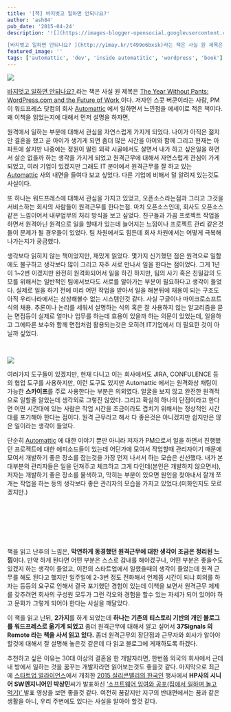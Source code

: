 ```yaml
---
title: '[책] 바지벗고 일하면 안되나요?'
author: 'ash84'
pub_date: '2015-04-24'
description: '![](https://images-blogger-opensocial.googleusercontent.com/gadgets/proxy?url=http%3A%2F%2F4.bp.blogspot.com%2F-XW_VcWfcbi4%2FVDS9yIQpO2I%2FAAAAAAAABVM%2FLKCxfTy4Aos%2Fs1600%2Fbook_02.png&container=blogger&gadget=a&rewriteMime=image%2F*)

[바지벗고 일하면 안되나요? ](http://yimay.kr/t499o6bxsk)라는 책은 사실 원 제목은'
featured_image: ''
tags: ['automattic', 'dev', 'inside automatitic', 'wordpress', 'book']
---
```



![](https://images-blogger-opensocial.googleusercontent.com/gadgets/proxy?url=http%3A%2F%2F4.bp.blogspot.com%2F-XW_VcWfcbi4%2FVDS9yIQpO2I%2FAAAAAAAABVM%2FLKCxfTy4Aos%2Fs1600%2Fbook_02.png&container=blogger&gadget=a&rewriteMime=image%2F*)

[바지벗고 일하면 안되나요? ](http://yimay.kr/t499o6bxsk)라는 책은 사실 원 제목은 [The Year Without Pants: WordPress.com and the Future of Work ](http://yimay.kr/t499o6bxsk)이다. 저자인 스콧 버쿤이라는 사람, PM이 워드프레스 닷컴의 회사 [Automattic](http://automattic.com/) 에서 일하면서 느낀점을 에세이로 적은 책이다. 왜 이책을 읽었는지에 대해서 먼저 설명을 하자면,

원격에서 일하는 부분에 대해서 관심을 자연스럽게 가지게 되었다. 나이가 아직은 젊지만 결혼을 했고 곧 아이가 생기게 되면 좀더 많은 시간을 아이와 함께 그리고 현재는 아파트에 살지만 나중에는 정원이 딸린 외곽 시골에서도 살면서 내가 하고 싶은일을 하면서 살순 없을까 하는 생각을 가지게 되었고 원격근무에 대해서 자연스럽게 관심이 가게 되었고, 여러 기업이 있겠지만 그래도 IT 분야에서 원격근무를 잘 하고 있는 [Automattic](http://automattic.com/) 사의 내면을 들여다 보고 싶었다. 다른 기업에 비해서 덜 알려져 있는것도 사실이다.

또 하나는 워드프레스에 대해서 관심을 가지고 있었고, 오픈소스라는점과 그리고 그것을 서비스하는 회사의 사람들이 원격근무를 한다는점. 마치 오픈소스인데, 회사도 오픈소스같은 느낌이어서 내부업무의 처리 방식을 보고 싶었다. 친구들과 가끔 프로젝트 작업을 하면서 원격아닌 원격으로 일을 할때가 있는데 늘어지는 느낌이나 프로젝트 관리 같은것들이 문제가 될 경우들이 있었다. 팀 차원에서도 힘든데 회사 차원에서는 어떻게 극복해 나가는지가 궁금했다.

생각보다 읽히지 않는 책이었지만, 재밌게 읽었다. 몇가지 신기했던 점은 원격으로 일함에도 불구하고 생각보다 많이 그리고 자주 서로 만나서 일을 한다는 점이었다. 그게 1년이 1~2번 이겠지만 완전히 원격화되어서 일을 하긴 하지만, 팀의 사기 혹은 친밀감의 도모를 위해서는 일반적인 팀에서보다도 서로를 알아가는 부분이 필요하다고 생각이 들었다. 실제로 일을 하기 전에 미리 어떤 작업을 받아서 일을 해본뒤에 채용이 되는 구조도 아직 우리나라에서는 상상해볼수 없는 시스템인것 같다. 사실 구글이나 마이크로소프트 식의 채용. 추론이나 논리를 세워서 설명하는 식의 혹은 잘 사용하지 않는 알고리즘을 묻는 면접등이 실제로 얼마나 업무를 하는데 효용이 있을까 하는 의문이 있었는데, 일을하고 그에따른 보수와 함께 면접처럼 활용되는것은 오히려 IT기업에서 더 필요한 것이 아닐까 싶었다.

 

[![](https://corenetmidatlantic.files.wordpress.com/2012/09/automattic-map.png)](https://corenetmidatlantic.files.wordpress.com/2012/09/automattic-map.png)

여러가지 도구들이 있겠지만, 현재 다니고 이는 회사에서도 JIRA, CONFULENCE 등의 협업 도구를 사용하지만, 이런 도구도 있지만 Automattic 에서는 원격화상 채팅이 가능한 **스카이프**를 주로 사용한다는 부분은 의외였다. 얼굴을 보지 않고 완전한 원격적으로 일할줄 알았는데 생각외로 그렇진 않았다. 그리고 확실히 하나의 단점이라고 한다면 어떤 시간대에 있는 사람은 작업 시간을 조금이라도 겹치기 위해서는 정상적인 시간대를 포기해야 한다는 점이다. 원격 근무라고 해서 다 좋은것은 아니겠지만 쉽지만은 않은 일이라는 생각이 들었다.

단순히 [Automattic](http://automattic.com/) 에 대한 이야기 뿐만 아니라 저자가 PM으로서 일을 하면서 진행했던 프로젝트에 대한 에피소드들이 있는데 어딘가에 모여서 작업할때 관리자이기 때문에 모여서 개발하기 좋은 장소를 잡는것을 가장 먼저 나서서 하는 모습은 신선했다. 내가 본 대부분의 관리자들은 일을 던져주고 체크하고 그게 다인데(본인은 개발하지 않으면서), 저자는 개발하기 좋은 장소를 물색하고, 막히는 부분이 있으면 원인을 찾아내서 잘개 쪼개는 작업을 하는 등의 생각보다 좋은 관리자의 모습을 가지고 있었다.(미화인지도 모르겠지만.)

<script async src="//pagead2.googlesyndication.com/pagead/js/adsbygoogle.js"></script>
<!-- 페이지내_긴_배너 -->
<ins class="adsbygoogle"
     style="display:inline-block;width:728px;height:90px"
     data-ad-client="ca-pub-8699046198561974"
     data-ad-slot="5480877276"></ins>
<script>
(adsbygoogle = window.adsbygoogle || []).push({});
</script>


책을 읽고 난후의 느낌은, **막연하게 동경했던 원격근무에 대한 생각이 조금은 정리된 느낌**이다. 만약 하게 된다면 어떤 부분은 스스로 감내를 해야겠구나, 어떤 부분은 좋을수도 있겠지 하는 생각이 들었고, 이전의 스타트업에서 일했을때의 생각이 들었는데 원격 근무를 해도 된다고 했지만 일주일에 2-3번 정도 전화해서 언제쯤 시간이 되냐 회의를 하자는 등등의 요구로 인해서 결국 포기했던 경험이 있는데 이책을 보면서 원격근무 체제를 갖추려면 회사의 구성원 모두가 그런 각오와 경험을 할수 있는 자세가 되어 있어야 하고 문화가 그렇게 되어야 한다는 사실을 깨달았다.

이 책을 읽고 난뒤, **2가지**를 하게 되었는데 **하나는 기존의 티스토리 기반의 개인 블로그를 워드프레스로 옮기게 되었고** 좀더 원격근무에 대해서 알고 싶어서 **37Signals 의 Remote 라는 책을 사서 읽고 있다.** 좀더 원격근무의 장단점과 근무자와 회사가 알아야 할것에 대해서 잘 설명해 놓은것 같은데 다 읽고 블로그에 게재하도록 하겠다.

추천하고 싶은 이유는 30대 이상의 결혼을 한 개발자라면, 한번쯤 외국의 회사에서 근데 내 방에서 일하는 것을 꿈꾸는 개발자라면 읽어보는것도 좋을것 같다. 마지막으로 최근에 [스타트업 얼라이언스](http://www.startupall.kr/)에서 개최한 [2015 실리콘밸리의 한국인](http://tvcast.naver.com/startupalliance) 행사에서 **HP사의 시니어 SW엔지니어인 박상민**씨가 발표하신 [‘소프트웨어 잉여와 공포(집에서 일하며 놀고 먹기)’ ](http://tvcast.naver.com/v/365734)발표 영상을 보면 좋을것 같다. 여전히 꿈같지만 지구의 반대편에서는 꿈과 같은 생활을 아니, 우리 주변에도 있다는 사실을 알아야 할것 같다.
 
